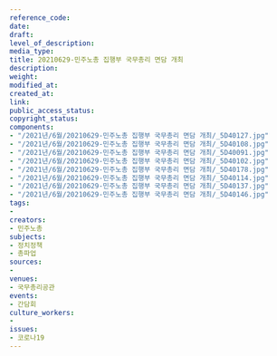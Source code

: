 ```yaml
---
reference_code: 
date: 
draft: 
level_of_description: 
media_type: 
title: 20210629-민주노총 집행부 국무총리 면담 개최
description: 
weight: 
modified_at: 
created_at: 
link: 
public_access_status: 
copyright_status: 
components:
- "/2021년/6월/20210629-민주노총 집행부 국무총리 면담 개최/_5D40127.jpg"
- "/2021년/6월/20210629-민주노총 집행부 국무총리 면담 개최/_5D40108.jpg"
- "/2021년/6월/20210629-민주노총 집행부 국무총리 면담 개최/_5D40091.jpg"
- "/2021년/6월/20210629-민주노총 집행부 국무총리 면담 개최/_5D40102.jpg"
- "/2021년/6월/20210629-민주노총 집행부 국무총리 면담 개최/_5D40178.jpg"
- "/2021년/6월/20210629-민주노총 집행부 국무총리 면담 개최/_5D40114.jpg"
- "/2021년/6월/20210629-민주노총 집행부 국무총리 면담 개최/_5D40137.jpg"
- "/2021년/6월/20210629-민주노총 집행부 국무총리 면담 개최/_5D40146.jpg"
tags:
- 
creators:
- 민주노총
subjects:
- 정치정책
- 총파업
sources:
- 
venues:
- 국무총리공관
events:
- 간담회
culture_workers:
- 
issues:
- 코로나19
---
```

